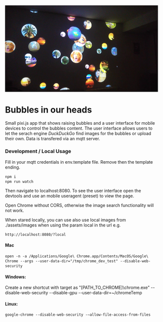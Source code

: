 ![](cover.png)

# Bubbles in our heads

Small pixi.js app that shows raising bubbles and a user interface for mobile devices to control the bubbles content.
The user interface allows users to let the serach engine _DuckDuckGo_ find images for the bubbles or upload their own.
Data is transfered via an mqtt server.

### Development / Local Usage

Fill in your mqtt credentials in env.template file.
Remove then the template ending.

```
npm i
npm run watch
```

Then navigate to localhost:8080.
To see the user interface open the devtools and use an mobile useragent (preset) to view the page.

Open Chrome without CORS, otherwise the image search functionality will not work.

When stared locally, you can use also use local images from ./assets/images when using the param local in the url e.g.

```
http://localhost:8080/?local
```

#### Mac

```
open -n -a /Applications/Google\ Chrome.app/Contents/MacOS/Google\ Chrome --args --user-data-dir="/tmp/chrome_dev_test" --disable-web-security
```

#### Windows:

Create a new shortcut with target as
"[PATH_TO_CHROME]\chrome.exe" --disable-web-security --disable-gpu --user-data-dir=~/chromeTemp

#### Linux:

```
google-chrome --disable-web-security -–allow-file-access-from-files
```
